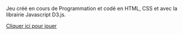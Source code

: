 Jeu créé en cours de Programmation et codé en HTML, CSS et avec la librairie Javascript D3.js.

<a href="https://perso-etudiant.u-pem.fr/~elodie.pan/shoot-them-up/">Cliquer ici pour jouer</a>